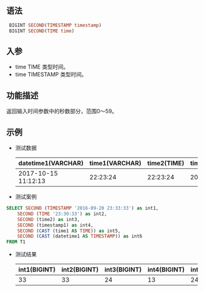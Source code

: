 ## 语法

```sql
 BIGINT SECOND(TIMESTAMP timestamp)
 BIGINT SECOND(TIME time)
```

## 入参

- time TIME 类型时间。
- time TIMESTAMP 类型时间。

## 功能描述

返回输入时间参数中的秒数部分，范围0～59。

## 示例

- 测试数据

  | datetime1(VARCHAR) | time1(VARCHAR) | time2(TIME) | timestamp1(TIMESTAMP) |
    | --- | --- | --- | --- |
  | 2017-10-15 11:12:13 | 22:23:24 | 22:23:24 | 2017-10-15 11:12:13 |


- 测试案例

```sql
SELECT SECOND (TIMESTAMP '2016-09-20 23:33:33') as int1,
    SECOND (TIME '23:30:33') as int2,
    SECOND (time2) as int3,
    SECOND (timestamp1) as int4,
    SECOND (CAST (time1 AS TIME)) as int5,
    SECOND (CAST (datetime1 AS TIMESTAMP)) as int6
FROM T1
```

- 测试结果

  | int1(BIGINT) | int2(BIGINT) | int3(BIGINT) | int4(BIGINT) | int5(BIGINT) | int6(BIGINT) |
    | --- | --- | --- | --- | --- | --- |
  | 33 | 33 | 24 | 13 | 24 | 13 |

